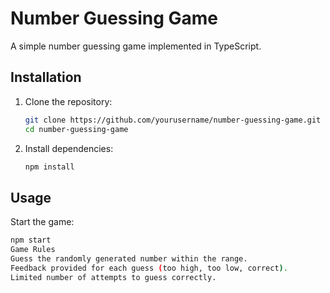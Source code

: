 # Number Guessing Game

A simple number guessing game implemented in TypeScript.

## Installation

1. Clone the repository:
   ```sh
   git clone https://github.com/yourusername/number-guessing-game.git
   cd number-guessing-game
   ```
2. Install dependencies:
   ```sh
   npm install
   ```

## Usage

Start the game:

```sh
npm start
Game Rules
Guess the randomly generated number within the range.
Feedback provided for each guess (too high, too low, correct).
Limited number of attempts to guess correctly.
```
